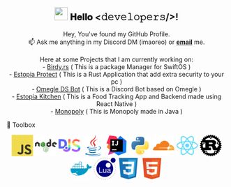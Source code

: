 <div align="center">
<h2><img src="https://i.imgur.com/WGZ79wF.gif" width="30px" height="30px"> 𝐇𝐞𝐥𝐥𝐨 <𝚍𝚎𝚟𝚎𝚕𝚘𝚙𝚎𝚛𝚜/>!</h2>
</div>

<div align="center">
Hey, You've found my GitHub Profile.<br>
📫 Ask me anything in my Discord DM (imaoreo) or <a href="mailto:Jay@estopia.net"><b>email</b></a> me.
</div>
<br>
<div align="center">
Here at some Projects that I am currently working on:<br>
  - <a href="https://github.com/swiftosproject/birdy.rs">Birdy.rs</a> ( This is a package Manager for SwiftOS )<br>
  - <a href="https://github.com/kezza2k7/Estopia-Protect">Estopia Protect</a> ( This is a Rust Application that add extra security to your pc ) <br>
  - <a href="https://github.com/kezza2k7/Omegle-DS-Bot">Omegle DS Bot</a> ( This is a Discord Bot based on Omegle )<br>
  - <a href="https://github.com/kezza2k7/Estopia-Kitchen">Estopia Kitchen</a> ( This is a Food Tracking App and Backend made using React Native )<br>
    - <a href="https://github.com/kezza2k7/Monopoly">Monopoly</a> ( This is Monopoly made in Java )<br>
</div>

🧰 Toolbox
<div align="center">
<img src="https://github.com/devicons/devicon/blob/master/icons/javascript/javascript-original.svg" alt="JavaScript Logo" width="50" height="50">
<img src="https://github.com/devicons/devicon/blob/master/icons/nodejs/nodejs-original-wordmark.svg" alt="Node.js Logo" width="50" height="50">
<img src="https://github.com/devicons/devicon/blob/master/icons/discordjs/discordjs-original.svg" alt="Discord.js Logo" width="50" height="50">
<img src="https://github.com/devicons/devicon/blob/master/icons/java/java-original.svg" alt="Java Logo" width="50" height="50">
<img src="https://github.com/devicons/devicon/blob/master/icons/intellij/intellij-original.svg" alt="InteliJ Logo" width="50" height="50">
<img src="https://github.com/devicons/devicon/blob/master/icons/python/python-original.svg" alt="Python Logo" width="50" height="50">
<img src="https://github.com/devicons/devicon/blob/master/icons/cloudflare/cloudflare-original.svg" alt="Cloudflare Logo" width="50" height="50">
<img src="https://github.com/devicons/devicon/blob/master/icons/react/react-original.svg" alt="React Logo" width="50" height="50">
<img src="https://github.com/devicons/devicon/blob/master/icons/rust/rust-original.svg" alt="Rust Logo" width="50" height="50">
<img src="https://github.com/devicons/devicon/blob/master/icons/docker/docker-plain.svg" alt="Rust Logo" width="50" height="50">
<img src="https://github.com/devicons/devicon/blob/master/icons/lua/lua-original.svg" alt="Lua Logo" width="50" height="50">
<img src="https://github.com/devicons/devicon/blob/master/icons/css3/css3-original.svg" alt="CSS Logo" width="50" height="50">
<img src="https://github.com/devicons/devicon/blob/master/icons/html5/html5-original.svg" alt="HTML Logo" width="50" height="50">
</div>
